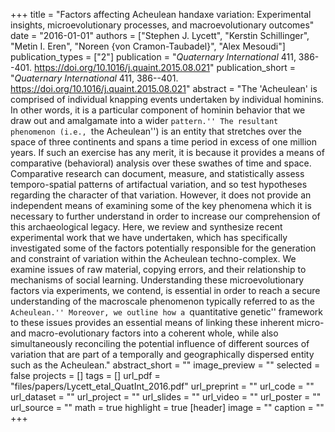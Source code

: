 +++
title = "Factors affecting Acheulean handaxe variation: Experimental insights, microevolutionary processes, and macroevolutionary outcomes"
date = "2016-01-01"
authors = ["Stephen J. Lycett", "Kerstin Schillinger", "Metin I. Eren", "Noreen {von Cramon-Taubadel}", "Alex Mesoudi"]
publication_types = ["2"]
publication = "_Quaternary International_ 411, 386--401. https://doi.org/10.1016/j.quaint.2015.08.021"
publication_short = "_Quaternary International_ 411, 386--401. https://doi.org/10.1016/j.quaint.2015.08.021"
abstract = "The 'Acheulean' is comprised of individual knapping events undertaken by individual hominins. In other words, it is a particular component of hominin behavior that we draw out and amalgamate into a wider ``pattern.'' The resultant phenomenon (i.e., ``the Acheulean'') is an entity that stretches over the space of three continents and spans a time period in excess of one million years. If such an exercise has any merit, it is because it provides a means of comparative (behavioral) analysis over these swathes of time and space. Comparative research can document, measure, and statistically assess temporo-spatial patterns of artifactual variation, and so test hypotheses regarding the character of that variation. However, it does not provide an independent means of examining some of the key phenomena which it is necessary to further understand in order to increase our comprehension of this archaeological legacy. Here, we review and synthesize recent experimental work that we have undertaken, which has specifically investigated some of the factors potentially responsible for the generation and constraint of variation within the Acheulean techno-complex. We examine issues of raw material, copying errors, and their relationship to mechanisms of social learning. Understanding these microevolutionary factors via experiments, we contend, is essential in order to reach a secure understanding of the macroscale phenomenon typically referred to as the ``Acheulean.'' Moreover, we outline how a ``quantitative genetic'' framework to these issues provides an essential means of linking these inherent micro- and macro-evolutionary factors into a coherent whole, while also simultaneously reconciling the potential influence of different sources of variation that are part of a temporally and geographically dispersed entity such as the Acheulean."
abstract_short = ""
image_preview = ""
selected = false
projects = []
tags = []
url_pdf = "files/papers/Lycett_etal_QuatInt_2016.pdf"
url_preprint = ""
url_code = ""
url_dataset = ""
url_project = ""
url_slides = ""
url_video = ""
url_poster = ""
url_source = ""
math = true
highlight = true
[header]
image = ""
caption = ""
+++
